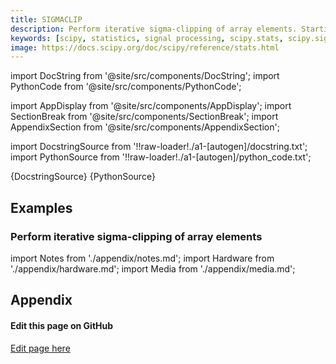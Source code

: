 ```yaml
---
title: SIGMACLIP
description: Perform iterative sigma-clipping of array elements. Starting from the full sample, all elements outside the critical range are removed, i.e. all elements of the input array `c` that satisfy either of the following conditions      c < mean(c) - std(c)*low     c > mean(c) + std(c)*high  The iteration continues with the updated sample until no elements are outside the (updated) range.
keywords: [scipy, statistics, signal processing, scipy.stats, scipy.signal, scipy.stats.sigmaclip]
image: https://docs.scipy.org/doc/scipy/reference/stats.html
---
```


[//]: # (Custom component imports)

import DocString from '@site/src/components/DocString';
import PythonCode from '@site/src/components/PythonCode';

import AppDisplay from '@site/src/components/AppDisplay';
import SectionBreak from '@site/src/components/SectionBreak';
import AppendixSection from '@site/src/components/AppendixSection';

[//]: # (Docstring)

import DocstringSource from '!!raw-loader!./a1-[autogen]/docstring.txt';
import PythonSource from '!!raw-loader!./a1-[autogen]/python_code.txt';


<DocString>{DocstringSource}</DocString>
<PythonCode GLink='SCIPY/stats/SIGMACLIP/SIGMACLIP.py'>{PythonSource}</PythonCode>


<SectionBreak />

    

[//]: # (Examples)

## Examples

### Perform iterative sigma-clipping of array elements

<AppDisplay 
  GLink='SCIPY/stats/SIGMACLIP'
  nodeLabel='SIGMACLIP'>
</AppDisplay>

<SectionBreak />

    

[//]: # (Appendix)

import Notes from './appendix/notes.md';
import Hardware from './appendix/hardware.md';
import Media from './appendix/media.md';

## Appendix

<AppendixSection index={0} folderPath='nodes/SCIPY/stats/SIGMACLIP/appendix/'><Notes /></AppendixSection>
<AppendixSection index={1} folderPath='nodes/SCIPY/stats/SIGMACLIP/appendix/'><Hardware /></AppendixSection>
<AppendixSection index={2} folderPath='nodes/SCIPY/stats/SIGMACLIP/appendix/'><Media /></AppendixSection>

<SectionBreak />

[//]: # (Edit page on GitHub)

#### Edit this page on GitHub

[Edit page here](https://github.com/flojoy-ai/docs/tree/main/docs/nodes/SCIPY/STATS/SIGMACLIP)
